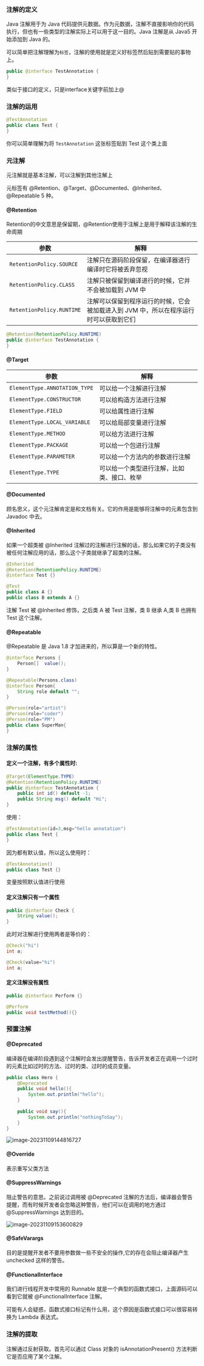 ### 注解的定义

Java 注解用于为 Java 代码提供元数据。作为元数据，注解不直接影响你的代码执行，但也有一些类型的注解实际上可以用于这一目的。Java 注解是从 Java5 开始添加到 Java 的。

可以简单把注解理解为`标签`，注解的使用就是定义好标签然后贴到需要贴的事物上。

```java
public @interface TestAnnotation {
}
```

类似于接口的定义，只是interface关键字前加上@

### 注解的运用

```java
@TestAnnotation
public class Test {
}
```

你可以简单理解为将 `TestAnnotation` 这张标签贴到 Test 这个类上面

### 元注解

元注解就是基本注解，可以注解到其他注解上

元标签有 @Retention、@Target、@Documented、@Inherited、@Repeatable 5 种。

#### @Retention

Retention的中文意思是保留期，@Retention使用于注解上是用于解释该注解的生命周期

| 参数                      | 解释                                                         |
| ------------------------- | ------------------------------------------------------------ |
| `RetentionPolicy.SOURCE`  | 注解只在源码阶段保留，在编译器进行编译时它将被丢弃忽视       |
| `RetentionPolicy.CLASS`   | 注解只被保留到编译进行的时候，它并不会被加载到 JVM 中        |
| `RetentionPolicy.RUNTIME` | 注解可以保留到程序运行的时候，它会被加载进入到 JVM 中，所以在程序运行时可以获取到它们 |

```java
@Retention(RetentionPolicy.RUNTIME)
public @interface TestAnnotation {
}
```



#### @Target

| 参数                          | 解释                                       |
| ----------------------------- | ------------------------------------------ |
| `ElementType.ANNOTATION_TYPE` | 可以给一个注解进行注解                     |
| `ElementType.CONSTRUCTOR`     | 可以给构造方法进行注解                     |
| `ElementType.FIELD`           | 可以给属性进行注解                         |
| `ElementType.LOCAL_VARIABLE`  | 可以给局部变量进行注解                     |
| `ElementType.METHOD`          | 可以给方法进行注解                         |
| `ElementType.PACKAGE`         | 可以给一个包进行注解                       |
| `ElementType.PARAMETER`       | 可以给一个方法内的参数进行注解             |
| `ElementType.TYPE`            | 可以给一个类型进行注解，比如类、接口、枚举 |

#### @Documented

顾名思义，这个元注解肯定是和文档有关。它的作用是能够将注解中的元素包含到 Javadoc 中去。

#### @Inherited

如果一个超类被 @Inherited 注解过的注解进行注解的话，那么如果它的子类没有被任何注解应用的话，那么这个子类就继承了超类的注解。 

```java
@Inherited
@Retention(RetentionPolicy.RUNTIME)
@interface Test {}

@Test
public class A {}
public class B extends A {}
```

注解 Test 被 @Inherited 修饰，之后类 A 被 Test 注解，类 B 继承 A,类 B 也拥有 Test 这个注解。

#### @Repeatable

@Repeatable 是 Java 1.8 才加进来的，所以算是一个新的特性。

```java
@interface Persons {
    Person[]  value();
}

@Repeatable(Persons.class)
@interface Person{
    String role default "";
}

@Person(role="artist")
@Person(role="coder")
@Person(role="PM")
public class SuperMan{
}
```

### 注解的属性

#### 定义一个注解，有多个属性时:

```java
@Target(ElementType.TYPE)
@Retention(RetentionPolicy.RUNTIME)
public @interface TestAnnotation {
    public int id() default -1;
    public String msg() default "Hi";
}
```

使用：

```java
@TestAnnotation(id=3,msg="hello annotation")
public class Test {
}
```

因为都有默认值，所以这么使用时：

```Java
@TestAnnotation()
public class Test {}
```

变量按照默认值进行使用

#### 定义注解只有一个属性

```Java
public @interface Check {
    String value();
}
```

此时对注解进行使用两者是等价的：

```Java
@Check("hi")
int a;
```

```java
@Check(value="hi")
int a;
```

#### 定义注解没有属性

```java
public @interface Perform {}
```

```java
@Perform
public void testMethod(){}
```

### 预置注解

#### @Deprecated

编译器在编译阶段遇到这个注解时会发出提醒警告，告诉开发者正在调用一个过时的元素比如过时的方法、过时的类、过时的成员变量。

```java
public class Hero {
    @Deprecated
    public void hello(){
        System.out.println("hello");
    }
    
    public void say(){
        System.out.println("nothingToSay");
    }
}
```

![image-20231109144816727](assets/注解.assets/image-20231109144816727.png)

#### @Override

表示重写父类方法

#### @SuppressWarnings

阻止警告的意思。之前说过调用被 @Deprecated 注解的方法后，编译器会警告提醒，而有时候开发者会忽略这种警告，他们可以在调用的地方通过 @SuppressWarnings 达到目的。

![image-20231109153600829](assets/注解.assets/image-20231109153600829.png)

#### @SafeVarargs

目的是提醒开发者不要用参数做一些不安全的操作,它的存在会阻止编译器产生 unchecked 这样的警告。

#### @FunctionalInterface

我们进行线程开发中常用的 Runnable 就是一个典型的函数式接口，上面源码可以看到它就被 @FunctionalInterface 注解。

可能有人会疑惑，函数式接口标记有什么用，这个原因是函数式接口可以很容易转换为 Lambda 表达式。

### 注解的提取

注解通过反射获取。首先可以通过 Class 对象的 isAnnotationPresent() 方法判断它是否应用了某个注解。



